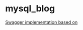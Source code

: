 # mysql_blog

[Swagger implementation based on](https://dev.to/kabartolo/how-to-document-an-express-api-with-swagger-ui-and-jsdoc-50do)  
